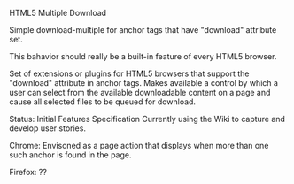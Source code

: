 HTML5 Multiple Download

Simple download-multiple for anchor tags that have "download" attribute set.

This bahavior should really be a built-in feature of every HTML5 browser.


Set of extensions or plugins for HTML5 browsers that support the "download" attribute in anchor tags. Makes
available a control by which a user can select from the available downloadable content on a page and cause
all selected files to be queued for download.

Status: Initial Features Specification
Currently using the Wiki to capture and develop user stories.




Chrome: Envisoned as a page action that displays when more than one such anchor is found in the page.


Firefox: ??

